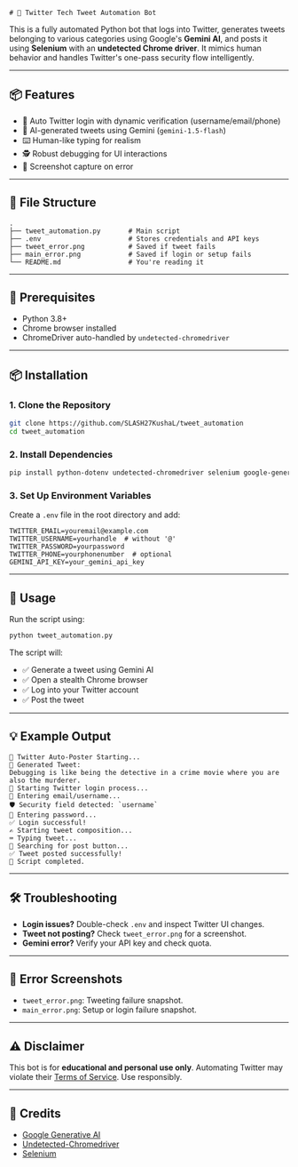     # 🤖 Twitter Tech Tweet Automation Bot

This is a fully automated Python bot that logs into Twitter, generates tweets belonging to various categories using Google's **Gemini AI**, and posts it using **Selenium** with an **undetected Chrome driver**. It mimics human behavior and handles Twitter's one-pass security flow intelligently.

---

## 📦 Features

- 🔐 Auto Twitter login with dynamic verification (username/email/phone)
- 🧠 AI-generated tweets using Gemini (`gemini-1.5-flash`)
- ⌨️ Human-like typing for realism
- 🕵️ Robust debugging for UI interactions
- 📸 Screenshot capture on error

---

## 📁 File Structure

```
.
├── tweet_automation.py       # Main script
├── .env                      # Stores credentials and API keys
├── tweet_error.png           # Saved if tweet fails
├── main_error.png            # Saved if login or setup fails
└── README.md                 # You're reading it
```

---

## 🔧 Prerequisites

- Python 3.8+
- Chrome browser installed
- ChromeDriver auto-handled by `undetected-chromedriver`

---

## 📦 Installation

### 1. Clone the Repository

```bash
git clone https://github.com/SLASH27KushaL/tweet_automation
cd tweet_automation
```

### 2. Install Dependencies

```bash
pip install python-dotenv undetected-chromedriver selenium google-generativeai
```

### 3. Set Up Environment Variables

Create a `.env` file in the root directory and add:

```env
TWITTER_EMAIL=youremail@example.com
TWITTER_USERNAME=yourhandle  # without '@'
TWITTER_PASSWORD=yourpassword
TWITTER_PHONE=yourphonenumber  # optional
GEMINI_API_KEY=your_gemini_api_key
```

---

## 🚀 Usage

Run the script using:

```bash
python tweet_automation.py
```

The script will:

- ✅ Generate a tweet using Gemini AI
- ✅ Open a stealth Chrome browser
- ✅ Log into your Twitter account
- ✅ Post the tweet

---

## 💡 Example Output

```
🚀 Twitter Auto-Poster Starting...
🧠 Generated Tweet:
Debugging is like being the detective in a crime movie where you are also the murderer.
🔐 Starting Twitter login process...
📧 Entering email/username...
🛡️ Security field detected: `username`
🔑 Entering password...
✅ Login successful!
✍️ Starting tweet composition...
⌨️ Typing tweet...
🔎 Searching for post button...
✅ Tweet posted successfully!
🛑 Script completed.
```

---

## 🛠 Troubleshooting

- **Login issues?** Double-check `.env` and inspect Twitter UI changes.
- **Tweet not posting?** Check `tweet_error.png` for a screenshot.
- **Gemini error?** Verify your API key and check quota.

---

## 📸 Error Screenshots

- `tweet_error.png`: Tweeting failure snapshot.
- `main_error.png`: Setup or login failure snapshot.

---

## ⚠️ Disclaimer

This bot is for **educational and personal use only**. Automating Twitter may violate their [Terms of Service](https://twitter.com/en/tos). Use responsibly.

---

## 🙏 Credits

- [Google Generative AI](https://ai.google.dev/)
- [Undetected-Chromedriver](https://github.com/ultrafunkamsterdam/undetected-chromedriver)
- [Selenium](https://www.selenium.dev/)

    
